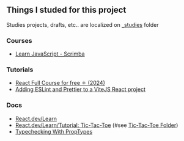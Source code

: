 ## Things I studed for this project

Studies projects, drafts, etc.. are localized on [\_studies](./_studies) folder

### Courses

- [Learn JavaScript - Scrimba](https://v2.scrimba.com/learn-javascript-c0v)

### Tutorials

- [React Full Course for free ⚛️ (2024)](https://www.youtube.com/watch?v=CgkZ7MvWUAA&t=5905s&ab_channel=BroCode)
- [Adding ESLint and Prettier to a ViteJS React project](https://stackademic.com/blog/adding-eslint-and-prettier-to-a-vitejs-react-project)

### Docs

- [React.dev/Learn](https://react.dev/learn)
- [React.dev/Learn/Tutorial: Tic-Tac-Toe](https://react.dev/learn/tutorial-tic-tac-toe) (#see [Tic-Tac-Toe Folder](./_studies/tic-tac-toe))
- [Typechecking With PropTypes](https://legacy.reactjs.org/docs/typechecking-with-proptypes.html)
